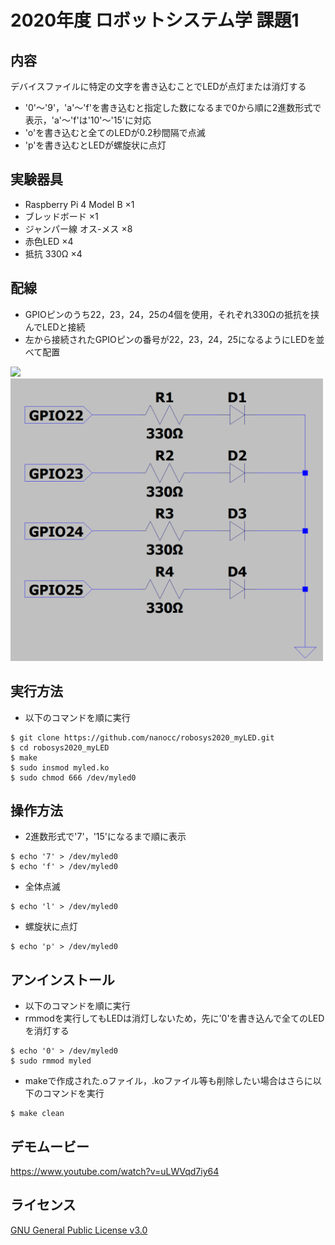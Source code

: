 # 2020年度 ロボットシステム学 課題1

## 内容
デバイスファイルに特定の文字を書き込むことでLEDが点灯または消灯する  
- '0'～'9'，'a'～'f'を書き込むと指定した数になるまで0から順に2進数形式で表示，'a'～'f'は'10'～'15'に対応  
- 'o'を書き込むと全てのLEDが0.2秒間隔で点滅  
- 'p'を書き込むとLEDが螺旋状に点灯  

## 実験器具
- Raspberry Pi 4 Model B ×1  
- ブレッドボード ×1  
- ジャンパー線 オス-メス ×8  
- 赤色LED ×4  
- 抵抗 330Ω ×4  

## 配線
- GPIOピンのうち22，23，24，25の4個を使用，それぞれ330Ωの抵抗を挟んでLEDと接続  
- 左から接続されたGPIOピンの番号が22，23，24，25になるようにLEDを並べて配置
<img src="./images/img.jpeg" width="500">
<img src="./images/wiring.png" width="500">

## 実行方法

- 以下のコマンドを順に実行
```
$ git clone https://github.com/nanocc/robosys2020_myLED.git
$ cd robosys2020_myLED
$ make
$ sudo insmod myled.ko
$ sudo chmod 666 /dev/myled0
```

## 操作方法

- 2進数形式で'7'，'15'になるまで順に表示
```
$ echo '7' > /dev/myled0
$ echo 'f' > /dev/myled0
```

- 全体点滅
```
$ echo 'l' > /dev/myled0
```

- 螺旋状に点灯
```
$ echo 'p' > /dev/myled0
```

## アンインストール

- 以下のコマンドを順に実行
- rmmodを実行してもLEDは消灯しないため，先に'0'を書き込んで全てのLEDを消灯する
```
$ echo '0' > /dev/myled0
$ sudo rmmod myled
```

- makeで作成された.oファイル，.koファイル等も削除したい場合はさらに以下のコマンドを実行
```
$ make clean
```

## デモムービー
https://www.youtube.com/watch?v=uLWVqd7iy64

## ライセンス
[GNU General Public License v3.0](https://github.com/nanocc/robosys2020_myLED/blob/main/COPYING)
